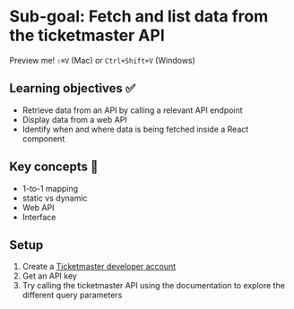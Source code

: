 # Sub-goal: Fetch and list data from the ticketmaster API

Preview me! `⇧⌘V` (Mac) or `Ctrl+Shift+V` (Windows)

## Learning objectives ✅

- Retrieve data from an API by calling a relevant API endpoint
- Display data from a web API
- Identify when and where data is being fetched inside a React component

## Key concepts 🔑

- 1-to-1 mapping
- static vs dynamic
- Web API
- Interface

## Setup

1. Create a [Ticketmaster developer account](https://developer-acct.ticketmaster.com/user/register)
1. Get an API key
1. Try calling the ticketmaster API using the documentation to explore the different query parameters

